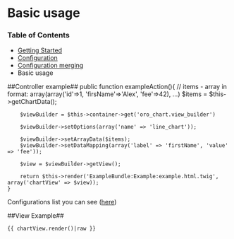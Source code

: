 # Basic usage

### Table of Contents

- [Getting Started](./getting-started.md)
- [Configuration](./chart-configuration.md)
- [Configuration merging](./configuration-merge.md)
- Basic usage

##Controller example##
	public function exampleAction(){
		// items - array in format: array(array('id'=>1, 'firsName'=>'Alex', 'fee'=>42), ...)
		$items = $this->getChartData();

    	$viewBuilder = $this->container->get('oro_chart.view_builder')

    	$viewBuilder->setOptions(array('name' => 'line_chart'));

    	$viewBuilder->setArrayData($items);
    	$viewBuilder->setDataMapping(array('label' => 'firstName', 'value' => 'fee'));
		
		$view = $viewBuilder->getView();
    	
		return $this->render('ExampleBundle:Example:example.html.twig', array('chartView' => $view));
	}
    
Configurations list you can see ([here](./chart-configuration.md))

##View Example##

    {{ chartView.render()|raw }}